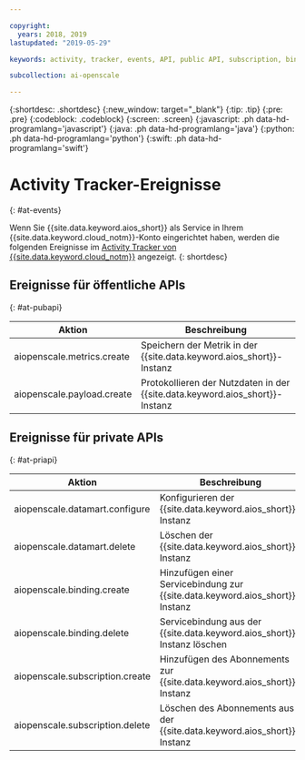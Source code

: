```yaml
---

copyright:
  years: 2018, 2019
lastupdated: "2019-05-29"

keywords: activity, tracker, events, API, public API, subscription, binding

subcollection: ai-openscale

---
```


{:shortdesc: .shortdesc}
{:new_window: target="_blank"}
{:tip: .tip}
{:pre: .pre}
{:codeblock: .codeblock}
{:screen: .screen}
{:javascript: .ph data-hd-programlang='javascript'}
{:java: .ph data-hd-programlang='java'}
{:python: .ph data-hd-programlang='python'}
{:swift: .ph data-hd-programlang='swift'}

# Activity Tracker-Ereignisse
{: #at-events}

Wenn Sie {{site.data.keyword.aios_short}} als Service in Ihrem {{site.data.keyword.cloud_notm}}-Konto eingerichtet haben, werden die folgenden Ereignisse im [Activity Tracker von {{site.data.keyword.cloud_notm}}](/docs/services/cloud-activity-tracker?topic=cloud-activity-tracker-activity_tracker_ov) angezeigt.
{: shortdesc}

## Ereignisse für öffentliche APIs
{: #at-pubapi}

| Aktion | Beschreibung |
| -- | -- |
| aiopenscale.metrics.create | Speichern der Metrik in der {{site.data.keyword.aios_short}}-Instanz |
| aiopenscale.payload.create | Protokollieren der Nutzdaten in der {{site.data.keyword.aios_short}}-Instanz |

## Ereignisse für private APIs
{: #at-priapi}

| Aktion | Beschreibung |
| -- | -- |
| aiopenscale.datamart.configure | Konfigurieren der {{site.data.keyword.aios_short}}-Instanz |
| aiopenscale.datamart.delete | Löschen der {{site.data.keyword.aios_short}}-Instanz |
| aiopenscale.binding.create | Hinzufügen einer Servicebindung zur {{site.data.keyword.aios_short}}-Instanz |
| aiopenscale.binding.delete | Servicebindung aus der {{site.data.keyword.aios_short}}-Instanz löschen |
| aiopenscale.subscription.create | Hinzufügen des Abonnements zur {{site.data.keyword.aios_short}}-Instanz |
| aiopenscale.subscription.delete | Löschen des Abonnements aus der {{site.data.keyword.aios_short}}-Instanz |

